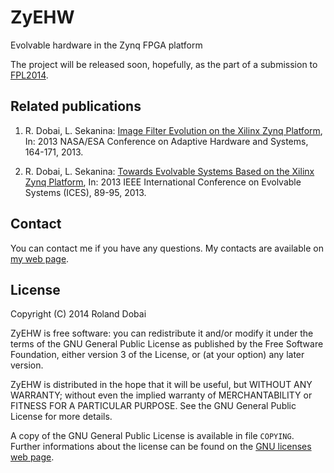 # ZyEHW

Evolvable hardware in the Zynq FPGA platform

The project will be released soon, hopefully, as the part of a submission to 
[FPL2014](http://www.fpl2014.org/).

## Related publications

1. R. Dobai, L. Sekanina: [Image Filter Evolution on the Xilinx Zynq
Platform][ahs13], In: 2013 NASA/ESA Conference on Adaptive Hardware and
Systems, 164-171, 2013.

1. R. Dobai, L. Sekanina: [Towards Evolvable Systems Based on the Xilinx Zynq
   Platform][ices13], In: 2013 IEEE International Conference on Evolvable
   Systems (ICES), 89-95, 2013.

[ahs13]: http://dx.doi.org/10.1109/AHS.2013.6604241
[ices13]: http://dx.doi.org/10.1109/ICES.2013.6613287

## Contact

You can contact me if you have any questions. My contacts are available on [my
web page](http://www.fit.vutbr.cz/~dobai/index.php.en).

## License

Copyright (C) 2014  Roland Dobai

ZyEHW is free software: you can redistribute it and/or modify
it under the terms of the GNU General Public License as published by
the Free Software Foundation, either version 3 of the License, or
(at your option) any later version.

ZyEHW is distributed in the hope that it will be useful,
but WITHOUT ANY WARRANTY; without even the implied warranty of
MERCHANTABILITY or FITNESS FOR A PARTICULAR PURPOSE.  See the
GNU General Public License for more details.

A copy of the GNU General Public License is available in file `COPYING`.
Further informations about the license can be found on the [GNU licenses web
page](http://www.gnu.org/licenses).
